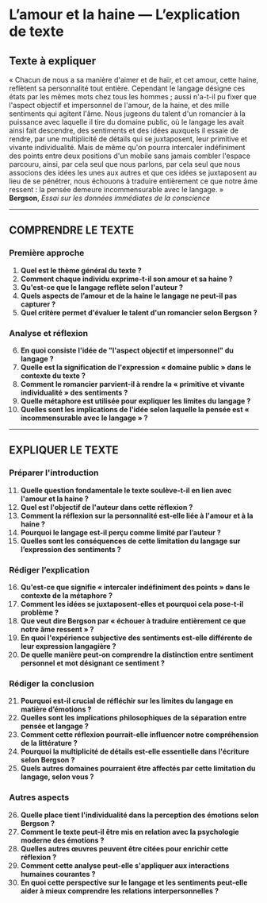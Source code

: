 # L’amour et la haine — L’explication de texte

## Texte à expliquer
« Chacun de nous a sa manière d'aimer et de haïr, et cet amour, cette haine, reflètent sa personnalité tout entière. Cependant le langage désigne ces états par les mêmes mots chez tous les hommes ; aussi n'a-t-il pu fixer que l'aspect objectif et impersonnel de l'amour, de la haine, et des mille sentiments qui agitent l'âme. Nous jugeons du talent d'un romancier à la puissance avec laquelle il tire du domaine public, où le langage les avait ainsi fait descendre, des sentiments et des idées auxquels il essaie de rendre, par une multiplicité de détails qui se juxtaposent, leur primitive et vivante individualité. Mais de même qu'on pourra intercaler indéfiniment des points entre deux positions d'un mobile sans jamais combler l'espace parcouru, ainsi, par cela seul que nous parlons, par cela seul que nous associons des idées les unes aux autres et que ces idées se juxtaposent au lieu de se pénétrer, nous échouons à traduire entièrement ce que notre âme ressent : la pensée demeure incommensurable avec le langage. »  
**Bergson**, *Essai sur les données immédiates de la conscience*

---

## COMPRENDRE LE TEXTE

### Première approche

1. **Quel est le thème général du texte ?**  
2. **Comment chaque individu exprime-t-il son amour et sa haine ?**  
3. **Qu'est-ce que le langage reflète selon l'auteur ?**  
4. **Quels aspects de l’amour et de la haine le langage ne peut-il pas capturer ?**  
5. **Quel critère permet d'évaluer le talent d'un romancier selon Bergson ?**  

### Analyse et réflexion

6. **En quoi consiste l'idée de "l'aspect objectif et impersonnel" du langage ?**  
7. **Quelle est la signification de l'expression « domaine public » dans le contexte du texte ?**  
8. **Comment le romancier parvient-il à rendre la « primitive et vivante individualité » des sentiments ?**  
9. **Quelle métaphore est utilisée pour expliquer les limites du langage ?**  
10. **Quelles sont les implications de l'idée selon laquelle la pensée est « incommensurable avec le langage » ?**  

---

## EXPLIQUER LE TEXTE

### Préparer l'introduction

11. **Quelle question fondamentale le texte soulève-t-il en lien avec l'amour et la haine ?**  
12. **Quel est l'objectif de l'auteur dans cette réflexion ?**  
13. **Comment la réflexion sur la personnalité est-elle liée à l'amour et à la haine ?**  
14. **Pourquoi le langage est-il perçu comme limité par l’auteur ?**  
15. **Quelles sont les conséquences de cette limitation du langage sur l’expression des sentiments ?**  

### Rédiger l’explication

16. **Qu'est-ce que signifie « intercaler indéfiniment des points » dans le contexte de la métaphore ?**  
17. **Comment les idées se juxtaposent-elles et pourquoi cela pose-t-il problème ?**  
18. **Que veut dire Bergson par « échouer à traduire entièrement ce que notre âme ressent » ?**  
19. **En quoi l'expérience subjective des sentiments est-elle différente de leur expression langagière ?**  
20. **De quelle manière peut-on comprendre la distinction entre sentiment personnel et mot désignant ce sentiment ?**  

### Rédiger la conclusion

21. **Pourquoi est-il crucial de réfléchir sur les limites du langage en matière d’émotions ?**  
22. **Quelles sont les implications philosophiques de la séparation entre pensée et langage ?**  
23. **Comment cette réflexion pourrait-elle influencer notre compréhension de la littérature ?**  
24. **Pourquoi la multiplicité de détails est-elle essentielle dans l'écriture selon Bergson ?**  
25. **Quels autres domaines pourraient être affectés par cette limitation du langage, selon vous ?**  

### Autres aspects

26. **Quelle place tient l'individualité dans la perception des émotions selon Bergson ?**  
27. **Comment le texte peut-il être mis en relation avec la psychologie moderne des émotions ?**  
28. **Quelles autres œuvres peuvent être citées pour enrichir cette réflexion ?**  
29. **Comment cette analyse peut-elle s'appliquer aux interactions humaines courantes ?**  
30. **En quoi cette perspective sur le langage et les sentiments peut-elle aider à mieux comprendre les relations interpersonnelles ?**  